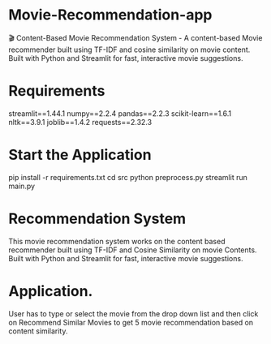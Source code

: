 # Movie-Recommendation-app

🎬 Content-Based Movie Recommendation System - A content-based Movie recommender built using TF-IDF and cosine similarity on movie content. Built with Python and Streamlit for fast, interactive movie suggestions.

# Requirements

streamlit==1.44.1
numpy==2.2.4
pandas==2.2.3
scikit-learn==1.6.1
nltk==3.9.1
joblib==1.4.2
requests==2.32.3

# Start the Application

pip install -r requirements.txt
cd src
python preprocess.py
streamlit run main.py

# Recommendation System

This movie recommendation system works on the content based recommender built using TF-IDF and Cosine Similarity on movie Contents. Built with Python and Streamlit for fast, interactive movie suggestions.

# Application.

User has to type or select the movie from the drop down list and then click on Recommend Similar Movies to get 5 movie recommendation based on content similarity.
